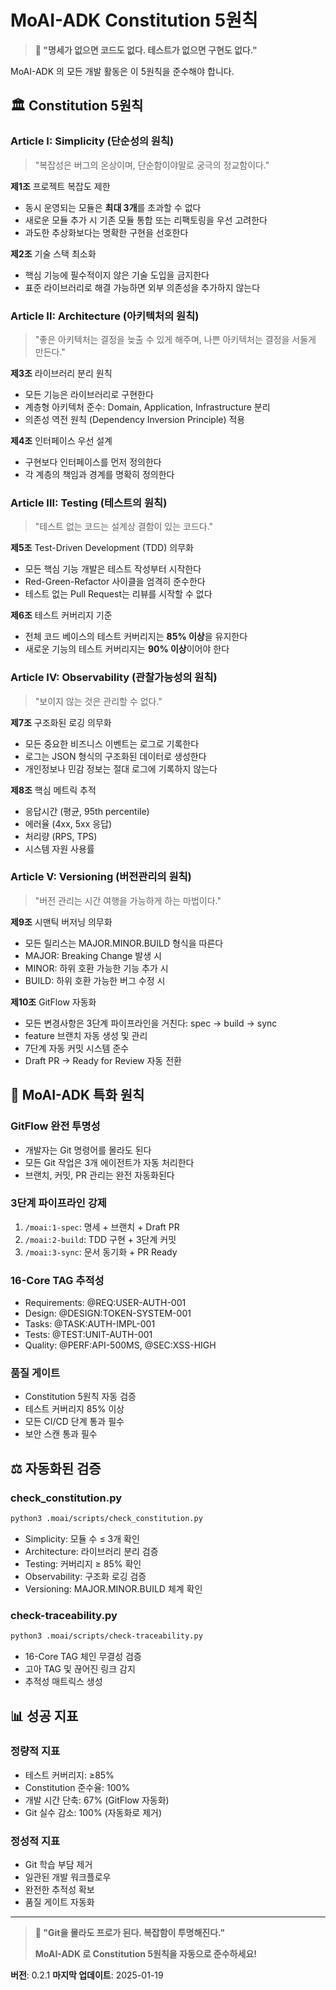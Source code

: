 # MoAI-ADK Constitution 5원칙

> **🗿 "명세가 없으면 코드도 없다. 테스트가 없으면 구현도 없다."**

MoAI-ADK 의 모든 개발 활동은 이 5원칙을 준수해야 합니다.

## 🏛️ Constitution 5원칙

### Article I: Simplicity (단순성의 원칙)

> "복잡성은 버그의 온상이며, 단순함이야말로 궁극의 정교함이다."

**제1조** 프로젝트 복잡도 제한
- 동시 운영되는 모듈은 **최대 3개**를 초과할 수 없다
- 새로운 모듈 추가 시 기존 모듈 통합 또는 리팩토링을 우선 고려한다
- 과도한 추상화보다는 명확한 구현을 선호한다

**제2조** 기술 스택 최소화
- 핵심 기능에 필수적이지 않은 기술 도입을 금지한다
- 표준 라이브러리로 해결 가능하면 외부 의존성을 추가하지 않는다

### Article II: Architecture (아키텍처의 원칙)

> "좋은 아키텍처는 결정을 늦출 수 있게 해주며, 나쁜 아키텍처는 결정을 서둘게 만든다."

**제3조** 라이브러리 분리 원칙
- 모든 기능은 라이브러리로 구현한다
- 계층형 아키텍처 준수: Domain, Application, Infrastructure 분리
- 의존성 역전 원칙 (Dependency Inversion Principle) 적용

**제4조** 인터페이스 우선 설계
- 구현보다 인터페이스를 먼저 정의한다
- 각 계층의 책임과 경계를 명확히 정의한다

### Article III: Testing (테스트의 원칙)

> "테스트 없는 코드는 설계상 결함이 있는 코드다."

**제5조** Test-Driven Development (TDD) 의무화
- 모든 핵심 기능 개발은 테스트 작성부터 시작한다
- Red-Green-Refactor 사이클을 엄격히 준수한다
- 테스트 없는 Pull Request는 리뷰를 시작할 수 없다

**제6조** 테스트 커버리지 기준
- 전체 코드 베이스의 테스트 커버리지는 **85% 이상**을 유지한다
- 새로운 기능의 테스트 커버리지는 **90% 이상**이어야 한다

### Article IV: Observability (관찰가능성의 원칙)

> "보이지 않는 것은 관리할 수 없다."

**제7조** 구조화된 로깅 의무화
- 모든 중요한 비즈니스 이벤트는 로그로 기록한다
- 로그는 JSON 형식의 구조화된 데이터로 생성한다
- 개인정보나 민감 정보는 절대 로그에 기록하지 않는다

**제8조** 핵심 메트릭 추적
- 응답시간 (평균, 95th percentile)
- 에러율 (4xx, 5xx 응답)
- 처리량 (RPS, TPS)
- 시스템 자원 사용률

### Article V: Versioning (버전관리의 원칙)

> "버전 관리는 시간 여행을 가능하게 하는 마법이다."

**제9조** 시맨틱 버저닝 의무화
- 모든 릴리스는 MAJOR.MINOR.BUILD 형식을 따른다
- MAJOR: Breaking Change 발생 시
- MINOR: 하위 호환 가능한 기능 추가 시
- BUILD: 하위 호환 가능한 버그 수정 시

**제10조** GitFlow 자동화
- 모든 변경사항은 3단계 파이프라인을 거친다: spec → build → sync
- feature 브랜치 자동 생성 및 관리
- 7단계 자동 커밋 시스템 준수
- Draft PR → Ready for Review 자동 전환

## 🎯 MoAI-ADK  특화 원칙

### GitFlow 완전 투명성
- 개발자는 Git 명령어를 몰라도 된다
- 모든 Git 작업은 3개 에이전트가 자동 처리한다
- 브랜치, 커밋, PR 관리는 완전 자동화된다

### 3단계 파이프라인 강제
1. `/moai:1-spec`: 명세 + 브랜치 + Draft PR
2. `/moai:2-build`: TDD 구현 + 3단계 커밋
3. `/moai:3-sync`: 문서 동기화 + PR Ready

### 16-Core TAG 추적성
- Requirements: @REQ:USER-AUTH-001
- Design: @DESIGN:TOKEN-SYSTEM-001
- Tasks: @TASK:AUTH-IMPL-001
- Tests: @TEST:UNIT-AUTH-001
- Quality: @PERF:API-500MS, @SEC:XSS-HIGH

### 품질 게이트
- Constitution 5원칙 자동 검증
- 테스트 커버리지 85% 이상
- 모든 CI/CD 단계 통과 필수
- 보안 스캔 통과 필수

## ⚖️ 자동화된 검증

### check_constitution.py
```bash
python3 .moai/scripts/check_constitution.py
```
- Simplicity: 모듈 수 ≤ 3개 확인
- Architecture: 라이브러리 분리 검증
- Testing: 커버리지 ≥ 85% 확인
- Observability: 구조화 로깅 검증
- Versioning: MAJOR.MINOR.BUILD 체계 확인

### check-traceability.py
```bash
python3 .moai/scripts/check-traceability.py
```
- 16-Core TAG 체인 무결성 검증
- 고아 TAG 및 끊어진 링크 감지
- 추적성 매트릭스 생성

## 📊 성공 지표

### 정량적 지표
- 테스트 커버리지: ≥85%
- Constitution 준수율: 100%
- 개발 시간 단축: 67% (GitFlow 자동화)
- Git 실수 감소: 100% (자동화로 제거)

### 정성적 지표
- Git 학습 부담 제거
- 일관된 개발 워크플로우
- 완전한 추적성 확보
- 품질 게이트 자동화

---

> **🗿 "Git을 몰라도 프로가 된다. 복잡함이 투명해진다."**
>
> **MoAI-ADK 로 Constitution 5원칙을 자동으로 준수하세요!**

**버전**: 0.2.1
**마지막 업데이트**: 2025-01-19